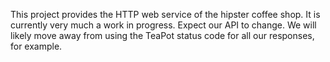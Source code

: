 This project provides the HTTP web service of the hipster coffee shop.
It is currently very much a work in progress. Expect our API to change.
We will likely move away from using the TeaPot status code for all our
responses, for example.